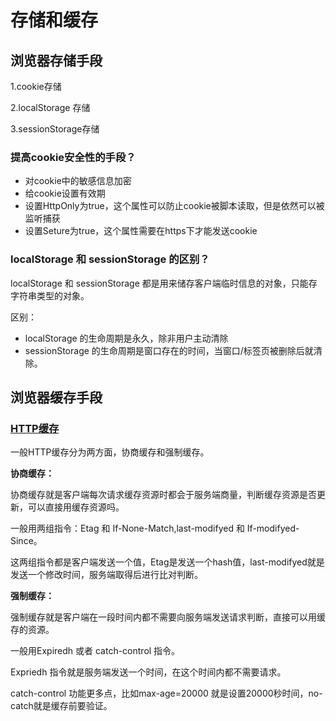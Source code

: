 # 存储和缓存

## 浏览器存储手段

1.cookie存储

2.localStorage 存储

3.sessionStorage存储

### 提高cookie安全性的手段？

- 对cookie中的敏感信息加密
- 给cookie设置有效期
- 设置HttpOnly为true，这个属性可以防止cookie被脚本读取，但是依然可以被监听捕获
- 设置Seture为true，这个属性需要在https下才能发送cookie

### localStorage 和 sessionStorage 的区别？

localStorage 和 sessionStorage 都是用来储存客户端临时信息的对象，只能存字符串类型的对象。

区别：
- localStorage 的生命周期是永久，除非用户主动清除
- sessionStorage 的生命周期是窗口存在的时间，当窗口/标签页被删除后就清除。

## 浏览器缓存手段

### [HTTP缓存](https://blog.csdn.net/leoyongyuan/article/details/125795097)

一般HTTP缓存分为两方面，协商缓存和强制缓存。

**协商缓存：**

协商缓存就是客户端每次请求缓存资源时都会于服务端商量，判断缓存资源是否更新，可以直接用缓存资源吗。

一般用两组指令：Etag 和 If-None-Match,last-modifyed 和 If-modifyed-Since。

这两组指令都是客户端发送一个值，Etag是发送一个hash值，last-modifyed就是发送一个修改时间，服务端取得后进行比对判断。

**强制缓存：**

强制缓存就是客户端在一段时间内都不需要向服务端发送请求判断，直接可以用缓存的资源。

一般用Expiredh 或者 catch-control 指令。

Expriedh 指令就是服务端发送一个时间，在这个时间内都不需要请求。

catch-control 功能更多点，比如max-age=20000 就是设置20000秒时间，no-catch就是缓存前要验证。

  
  

